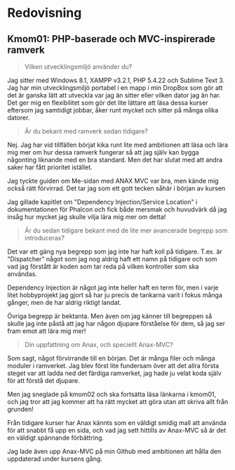 Redovisning
====================================
 
Kmom01: PHP-baserade och MVC-inspirerade ramverk
------------------------------------

> Vilken utvecklingsmiljö använder du?

Jag sitter med Windows 8.1, XAMPP v3.2.1, PHP 5.4.22 och Sublime Text 3. Jag
har min utvecklingsmiljö portabel i en mapp i min DropBox som gör att det är
ganska lätt att utveckla var jag än sitter eller vilken dator jag än har. Det
ger mig en flexibilitet som gör det lite lättare att läsa dessa kurser eftersom
jag samtidigt jobbar, åker runt mycket och sitter på många olika datorer.

> Är du bekant med ramverk sedan tidigare?

Nej. Jag har vid tillfällen börjat kika runt lite med ambitionen att läsa och
lära mig mer om hur dessa ramverk fungerar så att jag själv kan bygga någonting
liknande med en bra standard. Men det har slutat med att andra saker har fått
prioritet istället.

Jag tyckte guiden om Me-sidan med ANAX MVC var bra, men kände mig också rätt
förvirrad. Det tar jag som ett gott tecken såhär i början av kursen

Jag gillade kapitlet om "Dependency Injection/Service Location" i dokumentationen
för Phalcon och fick både mersmak och huvudvärk då jag insåg hur mycket jag
skulle vilja lära mig mer om detta!

> Är du sedan tidigare bekant med de lite mer avancerade begrepp som introduceras?

Det var ett gäng nya begrepp som jag inte har haft koll på tidigare. T.ex. 
är "Dispatcher" något som jag nog aldrig haft ett namn på tidigare och som
vad jag förstått är koden som tar reda på vilken kontroller som ska användas.

Dependency Injection är något jag inte heller haft en term för, men i varje
litet hobbyprojekt jag gjort så har ju precis de tankarna varit i fokus många
gånger, men de har aldrig riktigt landat.

Övriga begrepp är bektanta. Men även om jag känner till begreppen så skulle
jag inte påstå att jag har någon djupare förståelse för dem, så jag ser fram
emot att lära mig mer!

> Din uppfattning om Anax, och speciellt Anax-MVC?

Som sagt, något förvirrande till en början. Det är många filer och många
moduler i ramverket. Jag blev först lite fundersam över att det allra första steget
var att ladda ned det färdiga ramverket, jag hade ju velat koda själv för att
förstå det djupare. 

Men jag sneglade på kmom02 och ska fortsätta läsa länkarna i kmom01, och jag
tror att jag kommer att ha rätt mycket att göra utan att skriva allt från grunden!

Från tidigare kurser har Anax kännts som en väldigt smidig mall att använda
för att snabbt få upp en sida, och vad jag sett hittills av Anax-MVC så är det
en väldigt spännande förbättring.

Jag lade även upp Anax-MVC på min Github med ambitionen att hålla den uppdaterad
under kursens gång.